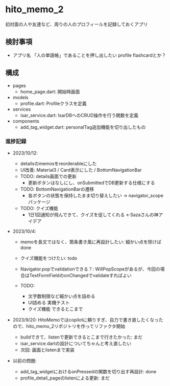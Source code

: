 # hito_memo_2

初対面の人や友達など、周りの人のプロフィールを記録しておくアプリ

## 検討事項
- アプリ名
  「人の単語帳」であることを押し出したい
  profile flashcardとか？

## 構成

- pages
  - home_page.dart: 開始時画面
- models
  - profile.dart: Profileクラスを定義
- services
  - isar_service.dart: IsarDBへのCRUD操作を行う関数を定義
- components
  - add_tag_widget.dart: personalTag追加機能を切り出したもの

### 進捗記録

- 2023/10/12:
  - detailsのmemosをreorderableにした
  - UI改善: Material3 / Card表示にした / BottomNavigationBar
  - TODO: details画面での更新
    - 更新ボタンはなしにし、onSubmittedでDB更新する仕様にする
  - TODO: BottomNavigationBarの遷移
    - 各ボタンの状態を保持したまま切り替えしたい → navigator_scope パッケージ
  - TODO: クイズ機能
    - 1日1回通知が飛んできて、クイズを促してくれる ←Sazaさんの神アイデア

- 2023/10/4: 
  - memoを長文ではなく、箇条書き風に再設計したい: 細かい点を除けばdone
  - クイズ機能をつけたい: todo
  - Navigator.popでvalidationできる？: WillPopScopeがあるが、今回の場合はTextFormFieldのonChangedでvalidateすればよい

  - TODO:
    - 文字数制限など細かい点を詰める
    - UI詰める 実機テスト
    - クイズ機能 できるとこまで


- 2023/9/20: HitoMemoではcopilotに頼りすぎ、自力で書き直したくなったので、hito_memo_2リポジトリを作ってリファクタ開始
  - buildできて、listenで更新できるとこまで行きたかった: まだ
  - isar_service.dartの設計についてちゃんと考え直したい
  - 次回: 画面とlistenまで実装

- 以前の問題:
  - add_tag_widgetにおけるonPressedの関数を切り出す再設計: done
  - profile_detail_pageのlistenによる更新: まだ